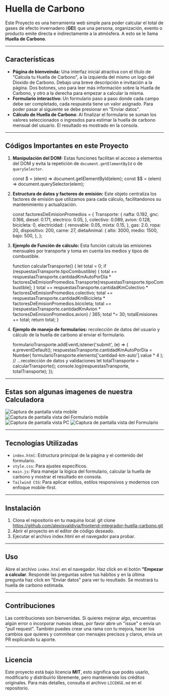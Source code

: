 # Huella de Carbono 
Este Proyecto es una herramienta web simple para poder calcular el total de gases de efecto invernadero (**GEI**) que una persona, organización, evento o producto emite directa e indirectamente a la atmósfera. A esto se le llama **Huella de Carbono**.

---

## Características

* **Página de bienveinda:** Una interfaz inicial atractiva con el título de "Calcula tu Huella de Carbono", a la izquierda del mismo un logo del Dioxido de Carbono. Debajo una breve descripción e invitación a la página. Dos botones, uno para leer más información sobre la Huella de Carbono, y otro a la derecha para empezar a calcular la misma.
* **Formulario interactivo:** Un formulario paso a paso donde cada campo debe ser  completado, cada respuesta tiene un valor asignado. Para poder pasar al siguiente se debe presionar en "Enviar datos".
* **Cálculo de Huella de Carbono**: Al finalizar el formulario se suman los valores seleccionados o ingresdos para estimar la huella de carbono mensual del usuario. El resultado es mostrado en la consola.

---

## Códigos Importantes en este Proyecto

1. **Manipulación del DOM:** Estas funciones facilitan el acceso a elementos del DOM y evita la repetición de `document.getElementById` o de `querySelector`.

    const $ = (elem) => document.getElementById(elem);
    const $$ = (elem) => document.querySelector(elem);

2. **Estructura de datos y factores de emisión:** Este objeto centraliza los factores de emisión que utilizamos para cada cálculo, facilitandonos su mantenimiento y actualización.

    const factoresDeEmisionPromedios = {
  Transporte: {
    nafta: 0.192,
    gnc: 0.166,
    diesel: 0.171,
    electrico: 0.05,
  },
  colectivo: 0.089,
  avion: 0.128,
  bicicleta: 0,
  electricidad: {
    renovable: 0.05,
    mixta: 0.15,
  },
  gas: 2.0,
  ropa: 20,
  dispositivo: 200,
  carne: 27,
  dietaAnimal: {
    alto: 3000,
    medio: 1500,
    bajo: 500,
  },
};

3. **Ejemplo de Función de cálculo:** Esta función calcula las emisiones mensuales por transporte y toma en cuenta los medios y tipos de combustible.

    function calcularTransporte() {
  let total = 0;
  if (respuestasTransporte.tipoCombustible) {
    total += respuestasTransporte.cantidadKmAutoPorDia *
      factoresDeEmisionPromedios.Transporte[respuestasTransporte.tipoCombustible];
  }
  total += respuestasTransporte.cantidadKmColectivo * factoresDeEmisionPromedios.colectivo;
  total += respuestasTransporte.cantidadKmBicicleta * factoresDeEmisionPromedios.bicicleta;
  total += (respuestasTransporte.cantidadKmAvion * factoresDeEmisionPromedios.avion) / 365;
  total *= 30;
  totalEmisiones += total;
  return total;
}

4. **Ejemplo de manejo de formularios:** recolección de datos del usuario y cálculo de la huella de carbono al enviar el formulario.

    formularioTransporte.addEventListener('submit', (e) => {
  e.preventDefault();
  respuestasTransporte.cantidadKmAutoPorDia = Number(
    formularioTransporte.elements['cantidad-km-auto'].value * 4
  );
  // ...recolección de datos y validaciones
  let totalTransporte = calcularTransporte();
  console.log(respuestasTransporte, totalTransporte);
});

---

## Estas son algunas imagenes de nuestra Calculadora

![Captura de pantalla vista mobile](assets/mobile-captura.jpg)
![Captura de pantalla vista del Formulario mobile](assets/mobile-captura-formulario.jpg)
![Captura de pantalla vista PC](assets/pc-captura.jpg)
![Captura de pantalla vista del Formulario](assets/pc-captura-formulario.jpg)

---

## Tecnologías Utilizadas

* `index.html`: Estructura principal de la página y el contenido del formulario.
* `style.css`: Para ajustes específicos.
* `main.js`: Para manejar la lógica del formulario, calcular la huella de carbono y mostrar el resultado en consola.
* `Tailwind CSS`: Para aplicar estilos, estilos responsivos y modernos con enfoque mobile-first.

---

## Instalación

1. Clona el repositorio en tu maquina local: git clone https://github.com/alexisvaldivia/frontend-integrador-huella-carbono.git 
2. Abrir el proyecto en el editor de código deseado.
3. Ejecutar el archivo index.html en el navegador para probar.

---

## Uso

Abre el archivo `index.html` en el navegador. Haz click en el botón **"Empezar a calcular**. Respondé las preguntas sobre tus hábitos y en la última pregunta haz click en "Enviar datos" para ver tu resultado.
Se mostrará tu huella de carbono estimada.

---

## Contribuciones

Las contribuciones son bienvenidas. Si quieres mejorar algo, encuentras algún error o incorporar nuevas ideas, por favor abre un "issue" o envía un "pull request". También puedes crear una rama con tu mejora, hacer los cambios que quieres y commitear con mensajes precisos y claros, envia un PR explicando tu aporte.

---

## Licencia

Este proyecto está bajo licencia **MIT**, esto significa que podés usarlo, modificarlo y distribuirlo libremente, pero manteniendo los créditos originales. Para más detalles, consulta el archivo `LICENSE.md` en el repositorio.
